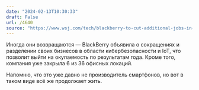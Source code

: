 ```yaml
---
date: "2024-02-13T10:30:33"
draft: False
url: /4640
source: "https://www.wsj.com/tech/blackberry-to-cut-additional-jobs-in-profitability-push-4ac8577a?mod=tech_lead_story"
---
```


Иногда они возвращаются — BlackBerry объявила о сокращениях и разделении своих бизнесов в области кибербезопасности и IoT, что позволит выйти на окупаемость по результатам года. Кроме того, компания уже закрыла 6 из 36 офисных локаций. 

Напомню, что это уже давно не производитель смартфонов, но вот в таком виде всё же продолжает жить.
